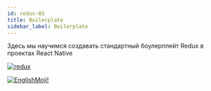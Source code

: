 ```yaml
---
id: redux-05
title: Boilerplate
sidebar_label: Boilerplate
---
```


Здесь мы научимся создавать стандартный боулерплейт Redux в проектах React Native

[![redux](/img/redux/05.gif)](https://youtu.be/qXfb62ik0_k)

[![EnglishMoji!](/img/logo/englishmoji.png)](https://link-to.app/xvh7Ush9kl)
